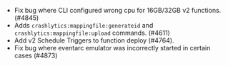 - Fix bug where CLI configured wrong cpu for 16GB/32GB v2 functions. (#4845)
- Adds `crashlytics:mappingfile:generateid` and `crashlytics:mappingfile:upload` commands. (#4611)
- Add v2 Schedule Triggers to function deploy (#4764).
- Fix bug where eventarc emulator was incorrectly started in certain cases (#4873)